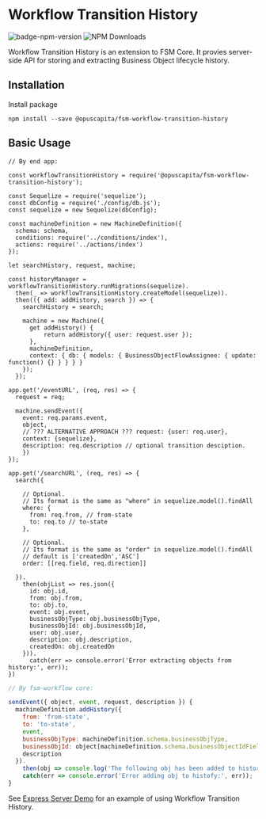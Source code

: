 # Workflow Transition History

![badge-npm-version](https://img.shields.io/npm/v/@opuscapita/fsm-workflow-transition-history.svg)
![NPM Downloads](https://img.shields.io/npm/dm/@opuscapita/fsm-workflow-transition-history.svg)

Workflow Transition History is an extension to FSM Core.  It provies server-side API for storing and extracting Business Object lifecycle history.

## Installation

Install package

```
npm install --save @opuscapita/fsm-workflow-transition-history
```

## Basic Usage

```
// By end app:

const workflowTransitionHistory = require('@opuscapita/fsm-workflow-transition-history');

const Sequelize = require('sequelize');
const dbConfig = require('./config/db.js');
const sequelize = new Sequelize(dbConfig);

const machineDefinition = new MachineDefinition({
  schema: schema,
  conditions: require('../conditions/index'),
  actions: require('../actions/index')
});

let searchHistory, request, machine;

const historyManager = workflowTransitionHistory.runMigrations(sequelize).
  then(_ => workflowTransitionHistory.createModel(sequelize)).
  then(({ add: addHistory, search }) => {
    searchHistory = search;

    machine = new Machine({
      get addHistory() {
          return addHistory({ user: request.user });
      },
      machineDefinition,
      context: { db: { models: { BusinessObjectFlowAssignee: { update: function() {} } } } }
    });
  });

app.get('/eventURL', (req, res) => {
  request = req;

  machine.sendEvent({
    event: req.params.event,
    object,
    // ??? ALTERNATIVE APPROACH ??? request: {user: req.user},
    context: {sequelize},
	description: req.description // optional transition desciption.
    })
});

app.get('/searchURL', (req, res) => {
  search({

    // Optional.
    // Its format is the same as "where" in sequelize.model().findAll
    where: {
      from: req.from, // from-state
      to: req.to // to-state
    },

    // Optional.
    // Its format is the same as "order" in sequelize.model().findAll
    // default is ['createdOn','ASC']
    order: [[req.field, req.direction]]

  }).
    then(objList => res.json({
      id: obj.id,
      from: obj.from,
      to: obj.to,
      event: obj.event,
      businessObjType: obj.businessObjType,
      businessObjId: obj.businessObjId,
      user: obj.user,
      description: obj.description,
      createdOn: obj.createdOn
    })).
      catch(err => console.error('Error extracting objects from history:', err));
})
```

```javascript
// By fsm-workflow core:

sendEvent({ object, event, request, description }) {
  machineDefinition.addHistory({
    from: 'from-state',
    to: 'to-state',
    event,
    businessObjType: machineDefinition.schema.businessObjType,
    businessObjId: object[machineDefinition.schema.businessObjectIdField],
    description
  }).
    then(obj => console.log('The following obj has been added to history:', obj)).
    catch(err => console.error('Error adding obj to histofy:', err));
}
```

See [Express Server Demo](demo/server.js) for an example of using Workflow Transition History.
